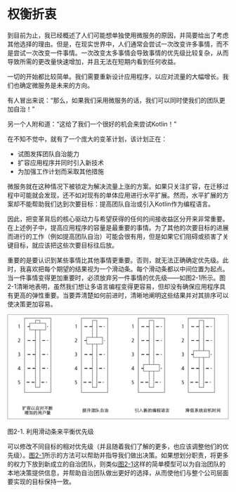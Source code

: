 # 权衡折衷

到目前为止，我已经概述了人们可能想单独使用微服务的原因，并简要给出了考虑其他选择的理由。但是，在现实世界中，人们通常会尝试一次改变许多事情，而不是尝试一次改变一件事情。一次改变太多事情会导致事情的优先级比较复杂，从而导致所需的更改量快速增加，并且无法在短期内看到任何收益。

一切的开始都比较简单。我们需要重新设计应用程序，以应对流量的大幅增长。我们也确定微服务是未来的方向。

有人冒出来说：“那么，如果我们采用微服务的话，我们可以同时使我们的团队更加自治！”

另一个人附和道：“这给了我们一个很好的机会来尝试Kotlin！”

在不知不觉中，就有了一个庞大的变革计划，该计划正在：
* 试图发挥团队自治能力
* 扩容应用程序并同时引入新技术
* 为加强工作计划而采取其他措施

微服务就在这种情况下被锁定为解决流量上涨的方案。如果只关注扩容，在迁移过程中可能就会发现，还不如对现有的单体应用进行水平扩展。然而，水平扩展的方案却不能帮助我们达到次要目标：提高团队自治或引入Kotlin作为编程语言。

因此，把变革背后的核心驱动力与希望获得的任何的间接收益区分开来非常重要。 在上述例子中，提高应用程序的容量是最重要的事情。为了其他的次要目标的进展而进行的工作（例如提高团队自治）可能会很有用，但是如果它们阻碍或损害了关键目标，就应该把这些次要目标往后放。

重要的是要认识到某些事情比其他事情更重要。否则，就无法正确确定优先级。此时，我喜欢把每个期望的结果视为一个滑动条。每个滑动条都以中间位置为起点。当一件事情变得更加重要时，必须放弃另一件事情的优先级——如图2-1所示。图2-1清晰地表明，虽然我们想让多语言编程变得更容易，但却没有确保应用程序具有更高的弹性重要。当要弄清楚如何前进时，清晰地阐明这些结果并对其排序可以使决策更加容易。

![](../images/2_1.png)

<span id='f21'>图2-1</span>. 利用滑动条来平衡优先级

可以修改不同目标的相对优先级（并且随着我们了解的更多，也应该调整他们的优先级）。[图2-1](#f21)所示的方法可以帮助并指导我们做出决策。如果想划分职责，将更多的权力下放到新成立的自治团队，则类似[图2-1](#f21)这样的简单模型可以为自治团队的本地决策提供信息，并帮助自治团队做出更好的选择，从而使他们与整个公司层面要实现的目标保持一致。